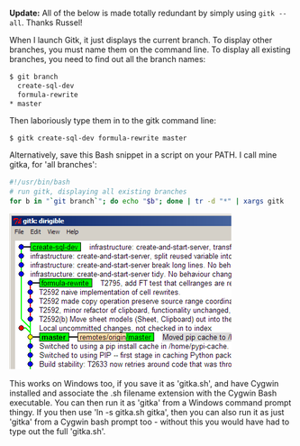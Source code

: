 <!--
.. title: Launch Gitk displaying all branches
.. slug: launch-gitk-displaying-all-extant-branches
.. date: 2010-12-31 12:25:31-06:00
.. tags: Software,MSWin-dev,Git
.. link: 
.. description: 
.. type: text
-->


**Update:** All of the below is made totally redundant by simply using
`gitk --all`. Thanks Russel!

When I launch Gitk, it just displays the current branch. To display
other branches, you must name them on the command line. To display all
existing branches, you need to find out all the branch names:

``` shell_session
$ git branch
  create-sql-dev
  formula-rewrite
* master
```

Then laboriously type them in to the gitk command line:

``` shell_session
$ gitk create-sql-dev formula-rewrite master
```

Alternatively, save this Bash snippet in a script on your PATH. I call
mine gitka, for 'all branches':

``` bash
#!/usr/bin/bash
# run gitk, displaying all existing branches
for b in "`git branch`"; do echo "$b"; done | tr -d "*" | xargs gitk
```

![Gitk displaying all branches, not just the current ('master' in bold)](/files/2010/12/gitk-all-branches.png "gitk-all-branches")

This works on Windows too, if you save it as 'gitka.sh', and have Cygwin
installed and associate the .sh filename extension with the Cygwin Bash
executable. You can then run it as 'gitka' from a Windows command prompt
thingy. If you then use 'ln -s gitka.sh gitka', then you can also run it
as just 'gitka' from a Cygwin bash prompt too - without this you would
have had to type out the full 'gitka.sh'.